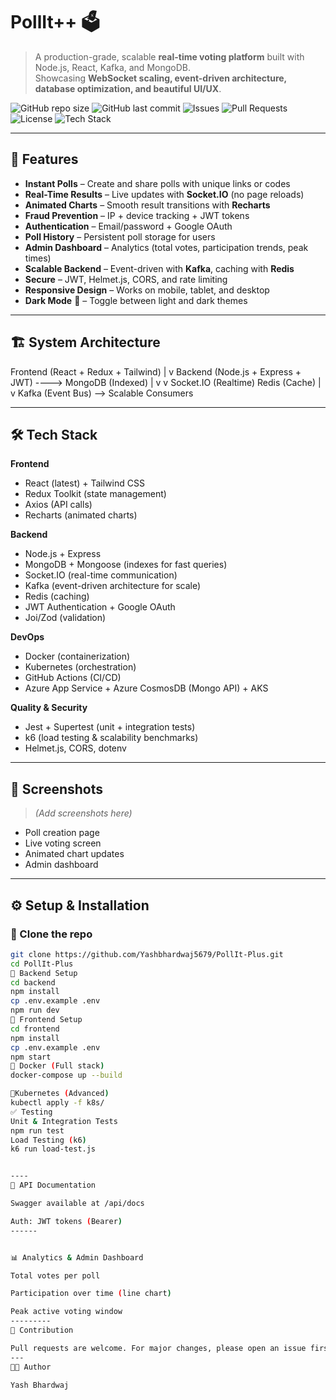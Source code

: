# PollIt++ 🗳️  
> A production-grade, scalable **real-time voting platform** built with Node.js, React, Kafka, and MongoDB.  
> Showcasing **WebSocket scaling, event-driven architecture, database optimization, and beautiful UI/UX**.

![GitHub repo size](https://img.shields.io/github/repo-size/Yashbhardwaj5679/PollIt-Plus)
![GitHub last commit](https://img.shields.io/github/last-commit/Yashbhardwaj5679/PollIt-Plus)
![Issues](https://img.shields.io/github/issues/Yashbhardwaj5679/PollIt-Plus)
![Pull Requests](https://img.shields.io/github/issues-pr/Yashbhardwaj5679/PollIt-Plus)
![License](https://img.shields.io/badge/license-MIT-green)
![Tech Stack](https://img.shields.io/badge/Tech%20Stack-React%20%7C%20Node.js%20%7C%20MongoDB%20%7C%20Kafka%20%7C%20Redis-blue)

---

## 🚀 Features
- **Instant Polls** – Create and share polls with unique links or codes  
- **Real-Time Results** – Live updates with **Socket.IO** (no page reloads)  
- **Animated Charts** – Smooth result transitions with **Recharts**  
- **Fraud Prevention** – IP + device tracking + JWT tokens  
- **Authentication** – Email/password + Google OAuth  
- **Poll History** – Persistent poll storage for users  
- **Admin Dashboard** – Analytics (total votes, participation trends, peak times)  
- **Scalable Backend** – Event-driven with **Kafka**, caching with **Redis**  
- **Secure** – JWT, Helmet.js, CORS, and rate limiting  
- **Responsive Design** – Works on mobile, tablet, and desktop  
- **Dark Mode** 🌙 – Toggle between light and dark themes  

---

## 🏗️ System Architecture

Frontend (React + Redux + Tailwind)
|
v
Backend (Node.js + Express + JWT) ----> MongoDB (Indexed)
|
v v
Socket.IO (Realtime) Redis (Cache)
|
v
Kafka (Event Bus) --> Scalable Consumers

---

## 🛠️ Tech Stack

**Frontend**  
- React (latest) + Tailwind CSS  
- Redux Toolkit (state management)  
- Axios (API calls)  
- Recharts (animated charts)  

**Backend**  
- Node.js + Express  
- MongoDB + Mongoose (indexes for fast queries)  
- Socket.IO (real-time communication)  
- Kafka (event-driven architecture for scale)  
- Redis (caching)  
- JWT Authentication + Google OAuth  
- Joi/Zod (validation)  

**DevOps**  
- Docker (containerization)  
- Kubernetes (orchestration)  
- GitHub Actions (CI/CD)  
- Azure App Service + Azure CosmosDB (Mongo API) + AKS  

**Quality & Security**  
- Jest + Supertest (unit + integration tests)  
- k6 (load testing & scalability benchmarks)  
- Helmet.js, CORS, dotenv  

---

## 📸 Screenshots

> *(Add screenshots here)*  

- Poll creation page  
- Live voting screen  
- Animated chart updates  
- Admin dashboard  

---

## ⚙️ Setup & Installation

### 🔹 Clone the repo
```bash
git clone https://github.com/Yashbhardwaj5679/PollIt-Plus.git
cd PollIt-Plus
🔹 Backend Setup
cd backend
npm install
cp .env.example .env
npm run dev
🔹 Frontend Setup
cd frontend
npm install
cp .env.example .env
npm start
🔹 Docker (Full stack)
docker-compose up --build

🔹Kubernetes (Advanced)
kubectl apply -f k8s/
✅ Testing
Unit & Integration Tests
npm run test
Load Testing (k6)
k6 run load-test.js


----
📖 API Documentation

Swagger available at /api/docs

Auth: JWT tokens (Bearer)
------


📊 Analytics & Admin Dashboard

Total votes per poll

Participation over time (line chart)

Peak active voting window
---------
🤝 Contribution

Pull requests are welcome. For major changes, please open an issue first to discuss what you would like to change.
---
👨‍💻 Author

Yash Bhardwaj
